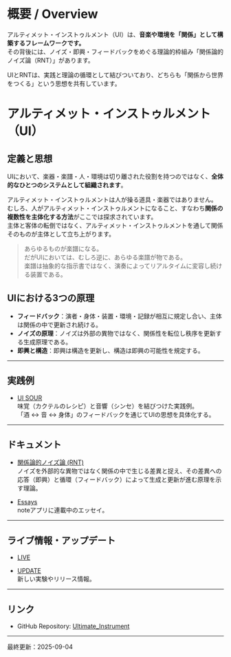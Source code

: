 # 概要 / Overview

アルティメット・インストゥルメント（UI）は、**音楽や環境を「関係」として構築するフレームワークです。**  
その背後には、ノイズ・即興・フィードバックをめぐる理論的枠組み「関係論的ノイズ論（RNT）」があります。  

UIとRNTは、実践と理論の循環として結びついており、どちらも「関係から世界をつくる」という思想を共有しています。

# アルティメット・インストゥルメント（UI）

## 定義と思想

UIにおいて、楽器・楽譜・人・環境は切り離された役割を持つのではなく、**全体的なひとつのシステムとして組織されます**。  

アルティメット・インストゥルメントは人が操る道具・楽器ではありません。  
むしろ、人がアルティメット・インストゥルメントになること、すなわち**関係の複数性を主体化する方法**がここでは探求されています。  
主体と客体の転倒ではなく、アルティメット・インストゥルメントを通して関係そのものが主体として立ち上がります。  

> あらゆるものが楽譜になる。  
> だがUIにおいては、むしろ逆に、あらゆる楽譜が物である。  
> 楽譜は抽象的な指示書ではなく、演奏によってリアルタイムに変容し続ける装置である。  

## UIにおける3つの原理
- **フィードバック**：演者・身体・装置・環境・記録が相互に規定し合い、主体は関係の中で更新され続ける。
- **ノイズの原理**：ノイズは外部の異物ではなく、関係性を転位し秩序を更新する生成原理である。
- **即興と構造**：即興は構造を更新し、構造は即興の可能性を規定する。

---

## 実践例

- [UI SOUR](ui_sour/index.md)  
  味覚（カクテルのレシピ）と音響（シンセ）を結びつけた実践例。  
  「酒 ↔ 音 ↔ 身体」のフィードバックを通じてUIの思想を具体化する。  

---

## ドキュメント

- [関係論的ノイズ論 (RNT)](RNT/00-index.md)  
ノイズを外部的な異物ではなく関係の中で生じる差異と捉え、その差異への応答（即興）と循環（フィードバック）によって生成と更新が進む原理を示す理論。

- [Essays](https://note.com/arttkg/m/m7d6e093a18c1)  
  noteアプリに連載中のエッセイ。

---

## ライブ情報・アップデート

- [LIVE](live-information.md)  
 

- [UPDATE](updates.md)  
  新しい実験やリリース情報。

---

## リンク

- GitHub Repository: [Ultimate_Instrument](https://github.com/Metal-Machine-Music-Kobo/Ultimate_Instrument.github.io)


---

最終更新：2025-09-04

